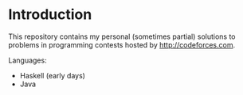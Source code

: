 # Introduction

This repository contains my personal (sometimes partial) solutions to problems in programming contests hosted by http://codeforces.com.

Languages:
* Haskell (early days)
* Java
